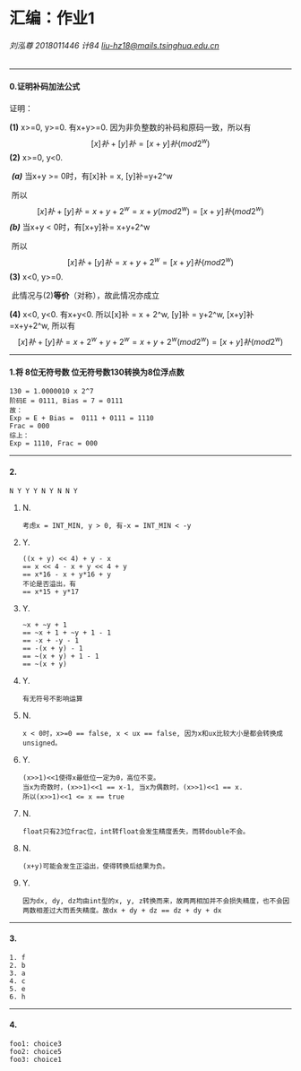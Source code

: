 # 汇编：作业1

###### 刘泓尊   2018011446    计84    liu-hz18@mails.tsinghua.edu.cn

------

#### 0.证明补码加法公式

证明：

**(1)** x>=0, y>=0. 有x+y>=0. 因为非负整数的补码和原码一致，所以有
$$
[x]补+[y]补 = [x+y]补  (mod 2^w)
$$
**(2)** x>=0, y<0. 

​	***(a)*** 当x+y >= 0时，有[x]补 = x, [y]补=y+2^w

​		所以  
$$
[x]补+[y]补 = x+y+2^w = x+y(mod 2^w) = [x+y]补 (mod 2^w)
$$
​	***(b)*** 当x+y < 0时，有[x+y]补= x+y+2^w

​		所以  
$$
[x]补+[y]补 = x + y + 2^w = [x + y]补 (mod 2^w)
$$
**(3)** x<0, y>=0.

​			此情况与(2)**等价**（对称），故此情况亦成立

**(4)** x<0, y<0. 有x+y<0. 所以[x]补 = x + 2^w, [y]补 = y+2^w, [x+y]补=x+y+2^w, 所以有
$$
[x]补+[y]补 = x + 2^w + y+2^w = x+y+2^w (mod 2^w)=[x+y]补 (mod 2^w)
$$

------

#### 1.将 8位无符号数 位无符号数130转换为8位浮点数

```
130 = 1.0000010 x 2^7
阶码E = 0111, Bias = 7 = 0111
故：
Exp = E + Bias =  0111 + 0111 = 1110
Frac = 000
综上：
Exp = 1110, Frac = 000
```

------

#### 2.

```
N Y Y Y N Y N N Y
```

1. N. 

   ```
   考虑x = INT_MIN, y > 0, 有-x = INT_MIN < -y 
   ```

2. Y.  

   ```
   ((x + y) << 4) + y - x
   == x << 4 - x + y << 4 + y
   == x*16 - x + y*16 + y
   不论是否溢出，有
   == x*15 + y*17
   ```

3. Y.

   ```
   ~x + ~y + 1
   == ~x + 1 + ~y + 1 - 1
   == -x + -y - 1
   == -(x + y) - 1
   == ~(x + y) + 1 - 1
   == ~(x + y)
   ```

4. Y.

   ```
   有无符号不影响运算
   ```

5. N.

   ```
   x < 0时，x>=0 == false, x < ux == false, 因为x和ux比较大小是都会转换成unsigned。
   ```

6. Y.

   ```
   (x>>1)<<1使得x最低位一定为0，高位不变。
   当x为奇数时，(x>>1)<<1 == x-1, 当x为偶数时，(x>>1)<<1 == x.
   所以(x>>1)<<1 <= x == true
   ```

7. N.

   ```
   float只有23位frac位，int转float会发生精度丢失，而转double不会。
   ```

8. N.

   ```
   (x+y)可能会发生正溢出，使得转换后结果为负。
   ```

9. Y.

   ```
   因为dx, dy, dz均由int型的x, y, z转换而来，故两两相加并不会损失精度，也不会因两数相差过大而丢失精度。故dx + dy + dz == dz + dy + dx
   ```

------

#### 3.

```
1. f  
2. b  
3. a  
4. c  
5. e  
6. h
```

------

#### 4.

```
foo1: choice3 
foo2: choice5  
foo3: choice1
```

